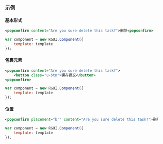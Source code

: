 ### 示例
#### 基本形式

<div class="m-example"></div>

```xml
<popconfirm content="Are you sure delete this task?">删除<popconfirm>
```

```javascript
var component = new RGUI.Component({
    template: template
});
```

#### 包裹元素

<div class="m-example"></div>

```xml
<popconfirm content="Are you sure delete this task?">
    <button class="u-btn">保存提交</button>
<popconfirm>
```

```javascript
var component = new RGUI.Component({
    template: template
});
```

#### 位置

<div class="m-example"></div>

```xml
<popconfirm placement="br" content="Are you sure delete this task?">删除<popconfirm>
```

```javascript
var component = new RGUI.Component({
    template: template
});
```

